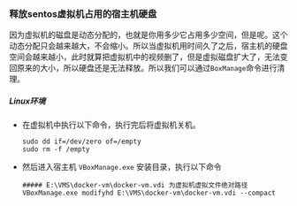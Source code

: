 ### 释放sentos虚拟机占用的宿主机硬盘

因为虚拟机的磁盘是动态分配的，也就是你用多少它占用多少空间，但是呢。这个动态分配只会越来越大，不会缩小。所以当虚拟机用时间久了之后，宿主机的硬盘空间会越来越小，此时就算把虚拟机中的视频删了，但是虚拟磁盘扩大了，无法变回原来的大小，所以硬盘还是无法释放。所以我们可以通过`BoxManage`命令进行清理。

##### Linux环境

-   在虚拟机中执行以下命令，执行完后将虚拟机关机。

    ```shell
    sudo dd if=/dev/zero of=/empty
    sudo rm -f /empty
    ```

-   然后进入宿主机 `VBoxManage.exe` 安装目录，执行以下命令

    ```shell
    ##### E:\VMS\docker-vm\docker-vm.vdi 为虚拟机虚拟文件绝对路径
    VBoxManage.exe modifyhd E:\VMS\docker-vm\docker-vm.vdi --compact
    ```

    

    

